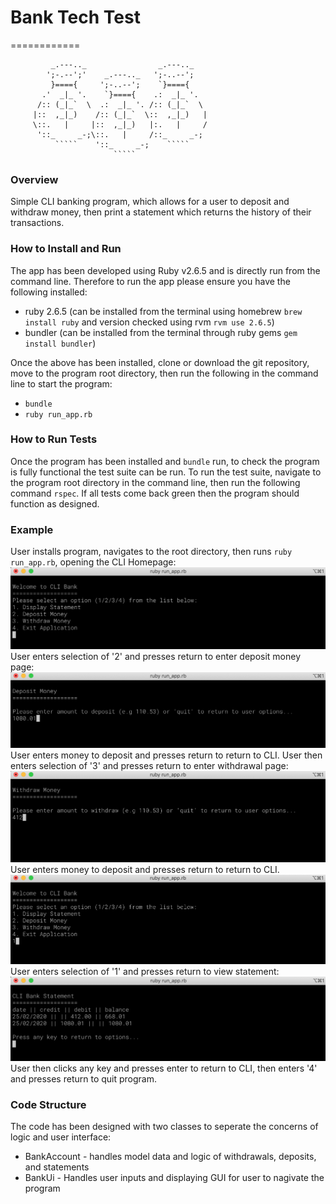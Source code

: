 # Bank Tech Test
============
```
         _.---.._                _.---.._
        ';-.--';'    _.---.._   ';-..--';      
         }===={     ';-..--';    `}===={    
       .'  _|_ '.    `}===={    .:  _|_ '.
      /:: (_|_`  \  .:  _|_ '. /:: (_|_`  \    
     |::  ,_|_)    /:: (_|_`  \::  ,_|_)   |
     \::.   |     |::  ,_|_)   |:.   |     /
      '::_     _-;\::.   |     /::_     _-;
          `````    '::_     _-;    ````` 
                       ````` 
```

### Overview
Simple CLI banking program, which allows for a user to deposit and withdraw money, then print a statement which returns the history of their transactions.

### How to Install and Run

The app has been developed using Ruby v2.6.5 and is directly run from the command line. Therefore to run the app please ensure you have the following installed:
- ruby 2.6.5 (can be installed from the terminal using homebrew ```brew install ruby``` and version checked using rvm ```rvm use 2.6.5```)
- bundler (can be installed from the terminal through ruby gems ```gem install bundler```)

Once the above has been installed, clone or download the git repository, move to the program root directory, then run the following in the command line to start the program:
- ```bundle```
- ```ruby run_app.rb```

### How to Run Tests
Once the program has been installed and ```bundle``` run, to check the program is fully functional the test suite can be run. To run the test suite, navigate to the program root directory in the command line, then run the following command ```rspec```. If all tests come back green then the program should function as designed.

### Example

User installs program, navigates to the root directory, then runs ```ruby run_app.rb```, opening the CLI Homepage:
![CLI Homepage](img/screenshot_1.png)
User enters selection of '2' and presses return to enter deposit money page:
![CLI Deposit Page](img/screenshot_2.png)
User enters money to deposit and presses return to return to CLI. User then enters selection of '3' and presses return to enter withdrawal page:
![CLI Withdrawal Page](img/screenshot_3.png)
User enters money to deposit and presses return to return to CLI. 
![CLI Homepage 2](img/screenshot_4.png)
User enters selection of '1' and presses return to view statement:
![CLI Statement Page](img/screenshot_5.png)
User then clicks any key and presses enter to return to CLI, then enters '4' and presses return to quit program.

### Code Structure

The code has been designed with two classes to seperate the concerns of logic and user interface:
- BankAccount - handles model data and logic of withdrawals, deposits, and statements
- BankUi - Handles user inputs and displaying GUI for user to nagivate the program